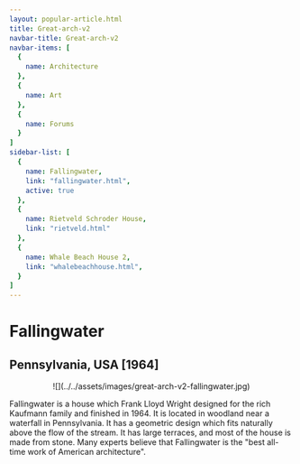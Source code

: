 ```yaml
---
layout: popular-article.html
title: Great-arch-v2
navbar-title: Great-arch-v2
navbar-items: [
  {
    name: Architecture
  },
  {
    name: Art
  },
  {
    name: Forums
  }
]
sidebar-list: [
  {
    name: Fallingwater,
    link: "fallingwater.html",
    active: true
  },
  {
    name: Rietveld Schroder House,
    link: "rietveld.html"
  },
  {
    name: Whale Beach House 2,
    link: "whalebeachhouse.html",
  }
]
---
```

# Fallingwater

## Pennsylvania, USA [1964]

<center>![](../../assets/images/great-arch-v2-fallingwater.jpg)</center>

Fallingwater is a house which Frank Lloyd Wright designed for the rich Kaufmann family and finished in 1964\. It is located in woodland near a waterfall in Pennsylvania. It has a geometric design which fits naturally above the flow of the stream. It has large terraces, and most of the house is made from stone. Many experts believe that Fallingwater is the "best all-time work of American architecture".

